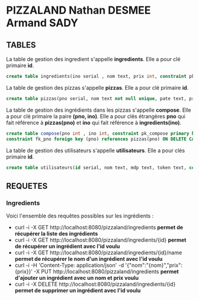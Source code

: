 # PIZZALAND Nathan DESMEE Armand SADY

## TABLES

La table de gestion des ingredient s'appelle **ingredients**.
Elle a pour clé primaire **id**.

```sql
create table ingredients(ino serial , nom text, prix int, constraint pk_ingredients primary key (ino));
```

La table de gestion des pizzas s'appelle **pizzas**.
Elle a pour clé primaire **id**.

```sql
create table pizzas(pno serial, nom text not null unique, pate text, prixBase int, constraint pk_pizzas primary key (pno));
```

La table de gestion des ingrédients dans les pizzas s'appelle **compose**.
Elle a pour clé primaire la paire **(pno, ino)**.
Elle a pour clés étrangères **pno** qui fait référence à **pizzas(pno)** et **ino** qui fait référence à **ingredients(ino)**.

```sql
create table compose(pno int , ino int, constraint pk_compose primary key (pno, ino), 
constraint fk_pno foreign key (pno) references pizzas(pno) ON DELETE CASCADE ON UPDATE CASCADE, constraint fk_ino foreign key (ino) references ingredients(ino) ON DELETE CASCADE ON UPDATE CASCADE);
```

La table de gestion des utilisateurs s'appelle **utilisateurs**.
Elle a pour clés primaire **id**.

```sql
create table utilisateurs(id serial, nom text, mdp text, token text, constraints pk_utilisateurs primary key (id));
```

## REQUETES

### Ingredients

Voici l'ensemble des requêtes possibles sur les ingrédients :

- curl -i -X GET http://localhost:8080/pizzaland/ingredients **permet de récupérer la liste des ingrédients**
- curl -i -X GET http://localhost:8080/pizzaland/ingredients/{id} **permet de récupérer un ingrédient avec l'id voulu**
- curl -i -X GET http://localhost:8080/pizzaland/ingredients/{id}/name **permet de récupérer le nom d'un ingrédient avec l'id voulu**
- curl -i -H 'Content-Type: application/json' -d '{"nom":"{nom}","prix":{prix}}' -X PUT http://localhost:8080/pizzaland/ingredients **permet d'ajouter un ingrédient avec un nom et prix voulu**
- curl -i -X DELETE http://localhost:8080/pizzaland/ingredients/{id} **permet de supprimer un ingrédient avec l'id voulu**